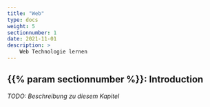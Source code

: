 ```yaml
---
title: "Web"
type: docs
weight: 5
sectionnumber: 1
date: 2021-11-01
description: >
    Web Technologie lernen
---
```



## {{% param sectionnumber %}}: Introduction

_TODO: Beschreibung zu diesem Kapitel_

